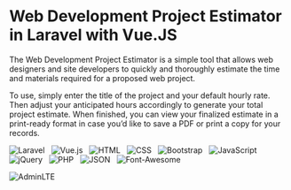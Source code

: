 # Web Development Project Estimator in Laravel with Vue.JS

The Web Development Project Estimator is a simple tool that allows web designers and site developers to quickly and thoroughly estimate the time and materials required for a proposed web project.

To use, simply enter the title of the project and your default hourly rate. Then adjust your anticipated hours accordingly to generate your total project estimate. When finished, you can view your finalized estimate in a print-ready format in case you’d like to save a PDF or print a copy for your records.

![Laravel](https://img.shields.io/badge/-Laravel-0e3e55?style=flat&logo=Laravel) &nbsp;
![Vue.js](https://img.shields.io/badge/-Vue.js-0e3e55?style=flat&logo=Vue.js) &nbsp;
![HTML](https://img.shields.io/badge/-HTML-0e3e55?style=flat&logo=HTML5) &nbsp;
![CSS](https://img.shields.io/badge/-CSS-0e3e55?style=flat&logo=CSS3&logoColor=1572B6) &nbsp;
![Bootstrap](https://img.shields.io/badge/-Bootstrap-0e3e55?style=flat&logo=bootstrap&logoColor=563D7C) &nbsp;
![JavaScript](https://img.shields.io/badge/-JavaScript-0e3e55?style=flat&logo=JavaScript) &nbsp;
![jQuery](https://img.shields.io/badge/-jQuery-0e3e55?style=flat&logo=jQuery) &nbsp;
![PHP](https://img.shields.io/badge/-PHP-0e3e55?style=flat&logo=PHP) &nbsp;
![JSON](https://img.shields.io/badge/-JSON-0e3e55?style=flat&logo=JSON) &nbsp;
![Font-Awesome](https://img.shields.io/badge/-Font_Awesome-0e3e55?style=flat&logo=Font-Awesome) &nbsp;

![AdminLTE](https://img.shields.io/badge/Template-AdminLTE_V3-0e3e55?style=flat) &nbsp;
